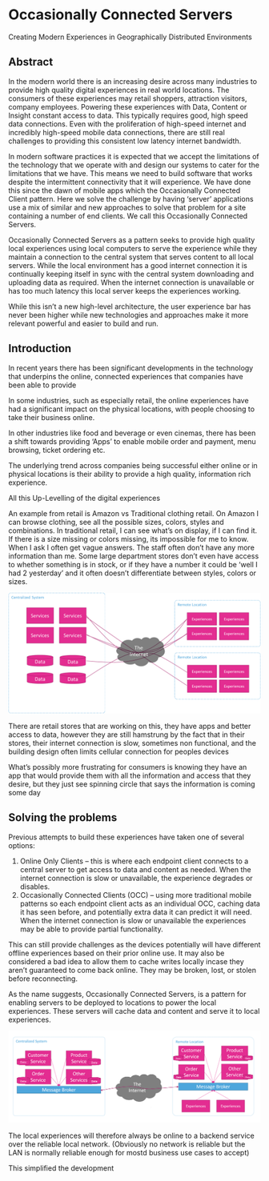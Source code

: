 # Occasionally Connected Servers
Creating Modern Experiences in Geographically Distributed Environments



## Abstract
In the modern world there is an increasing desire across many industries to provide high quality digital experiences in real world locations. The consumers of these experiences may retail shoppers, attraction visitors, company employees. Powering these experiences with Data, Content or Insight constant access to data. This typically requires good, high speed data connections. Even with the proliferation of high-speed internet and incredibly high-speed mobile data connections, there are still real challenges to providing this consistent low latency internet bandwidth. 

In modern software practices it is expected that we accept the limitations of the technology that we operate with and design our systems to cater for the limitations that we have. This means we need to build software that works despite the intermittent connectivity that it will experience. We have done this since the dawn of mobile apps which the Occasionally Connected Client pattern. Here we solve the challenge by having ‘server’ applications use a mix of similar and new approaches to solve that problem for a site containing a number of end clients. We call this Occasionally Connected Servers.

Occasionally Connected Servers as a pattern seeks to provide high quality local experiences using local computers to serve the experience while they maintain a connection to the central system that serves content to all local servers. While the local environment has a good internet connection it is continually keeping itself in sync with the central system downloading and uploading data as required. When the internet connection is unavailable or has too much latency this local server keeps the experiences working.

While this isn’t a new high-level architecture, the user experience bar has never been higher while new technologies and approaches make it more relevant powerful and easier to build and run. 
 
## Introduction


In recent years there has been significant developments in the technology that underpins the online, connected experiences that companies have been able to provide

In some industries, such as especially retail, the online experiences have had a significant impact on the physical locations, with people choosing to take their business online.

In other industries like food and beverage or even cinemas, there has been a shift towards providing ‘Apps’ to enable mobile order and payment, menu browsing, ticket ordering etc. 

The underlying trend across companies being successful either online or in physical locations is their ability to provide a high quality, information rich experience. 

All this Up-Levelling of the digital experiences 

An example from retail is Amazon vs Traditional clothing retail. On Amazon I can browse clothing, see all the possible sizes, colors, styles and combinations. In traditional retail, I can see what’s on display, if I can find it. If there is a size missing or colors missing, its impossible for me to know. When I ask I often get vague answers. The staff often don’t have any more information than me. Some large department stores don’t even have access to whether something is in stock, or if they have a number it could be ‘well I had 2 yesterday’ and it often doesn’t differentiate between styles, colors or sizes. 

![High Level View of current state. Servers central and experiences in remote locations connected through the internet](./images/occasionally-connected-servers/high-level-view.png)
 

There are retail stores that are working on this, they have apps and better access to data, however they are still hamstrung by the fact that in their stores, their internet connection is slow, sometimes non functional, and the building design often limits cellular connection for peoples devices

What’s possibly more frustrating for consumers is knowing they have an app that would provide them with all the information and access that they desire, but they just see spinning circle that says the information is coming some day
	

## Solving the problems

Previous attempts to build these experiences have taken one of several options:
1)	Online Only Clients – this is where each endpoint client connects to a central server to get access to data and content as needed. When the internet connection is slow or unavailable, the experience degrades or disables. 
2)	Occasionally Connected Clients (OCC) – using more traditional mobile patterns so each endpoint client acts as an individual OCC, caching data it has seen before, and potentially extra data it can predict it will need. When the internet connection is slow or unavailable the experiences may be able to provide partial functionality. 

This can still provide challenges as the devices potentially will have different offline experiences based on their prior online use. It may also be considered a bad idea to allow them to cache writes locally incase they aren’t guaranteed to come back online. They may be broken, lost, or stolen before reconnecting. 

As the name suggests, Occasionally Connected Servers, is a pattern for enabling servers to be deployed to locations to power the local experiences. These servers will cache data and content and serve it to local experiences. 


![High Level View of Microservices style. Services deployed centrally and remote, connected through Message Brokers and the internet](./images/occasionally-connected-servers/microservices-high-level-view.png)

The local experiences will therefore always be online to a backend service over the reliable local network. 
(Obviously no network is reliable but the LAN is normally reliable enough for mostd business use cases to accept)

This simplified the development